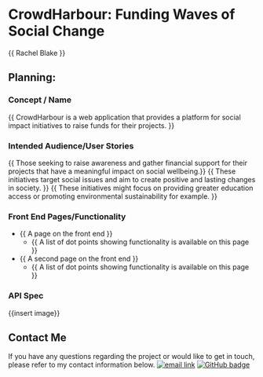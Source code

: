 # CrowdHarbour: Funding Waves of Social Change

{{ Rachel Blake }}

## Planning:

### Concept / Name

{{ CrowdHarbour is a web application that provides a platform for social impact initiatives to raise funds for their projects. }}

### Intended Audience/User Stories

{{ Those seeking to raise awareness and gather financial support for their projects that have a meaningful impact on social wellbeing.}}
{{ These initiatives target social issues and aim to create positive and lasting changes in society. }}
{{ These initiatives might focus on providing greater education access or promoting environmental sustainability for example. }}

### Front End Pages/Functionality

- {{ A page on the front end }}
  - {{ A list of dot points showing functionality is available on this page }}
- {{ A second page on the front end }}
  - {{ A list of dot points showing functionality is available on this page }}

### API Spec

{{insert image}}

## Contact Me

If you have any questions regarding the project or would like to get in touch, please refer to my contact information below.
<a href="mailto:blakerach1@gmail.com"><img alt="email link" src="https://img.shields.io/badge/EMAIL-%23ba03fc" target="_blank" /></a>
<a href="https://github.com/blakerach1"><img alt="GitHub badge" src="https://img.shields.io/badge/github-%23121011.svg?style=for-the-badge&logo=github&logoColor=white" target="_blank" /></a>
